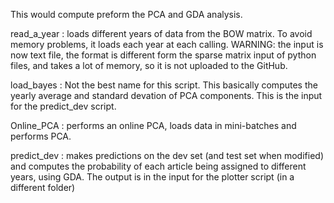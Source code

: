 This would compute preform the PCA and GDA analysis.

read_a_year : loads different years of data from the BOW matrix. To avoid memory problems, it loads each year at each calling.
WARNING: the input is now text file, the format is different form the sparse matrix input of python files, and takes a lot of 
memory, so it is not uploaded to the GitHub.

load_bayes : Not the best name for this script. This basically computes the yearly average and standard devation of PCA components. This is the input for the predict_dev script.

Online_PCA : performs an online PCA, loads data in mini-batches and performs PCA.

predict_dev : makes predictions on the dev set (and test set when modified) and computes the probability of each article being assigned to different years, using GDA. The output is in the input for the plotter script (in a different folder)
 